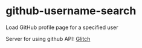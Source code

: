# github-username-search
Load GitHub profile page for a specified user

Server for using github  API: [Glitch](https://glitch.com/edit/#!/github-username-search)
